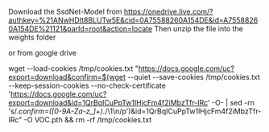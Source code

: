 Download the SsdNet-Model from 
https://onedrive.live.com/?authkey=%21ANwHDIt8BLUTw5E&cid=0A75588260A154DE&id=A75588260A154DE%21121&parId=root&action=locate
Then unzip the file into the weights folder

or from google drive 


wget --load-cookies /tmp/cookies.txt "https://docs.google.com/uc?export=download&confirm=$(wget --quiet --save-cookies /tmp/cookies.txt --keep-session-cookies --no-check-certificate 'https://docs.google.com/uc?export=download&id=1QrBqICuPpTw1lHjcFm4f2iMbzTfr-IRc' -O- | sed -rn 's/.*confirm=([0-9A-Za-z_]+).*/\1\n/p')&id=1QrBqICuPpTw1lHjcFm4f2iMbzTfr-IRc" -O VOC.pth && rm -rf /tmp/cookies.txt